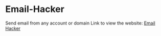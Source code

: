 # Email-Hacker
Send email from any account or domain
Link to view the website:
[Email Hacker](http://danieldavidraj.rf.gd/?i=1)
